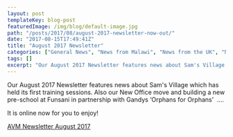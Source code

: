```yaml
---
layout: post
templateKey: blog-post
featuredImage: /img/blog/default-image.jpg
path: "/posts/2017/08/august-2017-newsletter-now-out/"
date: "2017-08-15T17:49:41Z"
title: "August 2017 Newsletter"
categories: ["General News", "News from Malawi", "News from the UK", "Newsletters"]
tags: []
excerpt: "Our August 2017 Newsletter features news about Sam's Village which has held its first training sess..."
---
```


Our August 2017 Newsletter features news about Sam's Village which has held its first training sessions. Also our New Office move and building a new pre-school at Funsani in partnership with Gandys ‘Orphans for Orphans’  ....

It is online now for you to enjoy!

[AVM Newsletter August 2017](https://f000.backblazeb2.com/file/avm-wp-uploads/2017/08/AVM-Newsletter-August-2017-lowres.pdf)